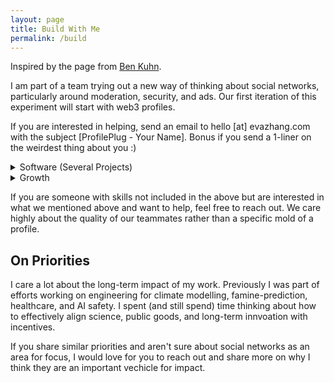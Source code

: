 ```yaml
---
layout: page 
title: Build With Me 
permalink: /build
---
```


Inspired by the page from [Ben Kuhn](https://www.benkuhn.net/work/). 

I am part of a team trying out a new way of thinking about social networks, particularly around moderation, security, and ads. Our first iteration of this experiment will start with web3 profiles. 

If you are interested in helping, send an email to hello [at] evazhang.com with the subject [ProfilePlug - Your Name]. Bonus if you send a 1-liner on the weirdest thing about you :) 

<details>
<summary>Software (Several Projects)</summary>


- Full stack (Web), Back-end, Protocol

- Javascript, C++ 

- Solidity and Rust are bonus but not required  

- No particular type of degree required, we will
be indexing on individual interest and contributions. 

- Open source contributions are +!  

- We don't expect you (and hope you don't either) to be good
at more than one of the above.  

- If you are more into the theory side of things, there will
be opportunities to contribute to an ongoing whitepaper for the 
protocol. 
</details>



<details>
<summary>Growth</summary>


- We are interested in someone who can own growth and enjoy
experimenting with new and unconventional ways for growth. 

- You will get to own growth. This means you enjoy running new
experiments and quick iterations on new ways of understanding 
and acquiring users. 

- You are someone who enjoy quantitative metrics but understand Goodhart's law. 

- This may include producing social content (Twitter, Discord), identifying community trends and partners, and finding new growth avenues.  

- Some parts of growth will also be relaying feedback or working closely with people on the product side.  

- Some things we've done include 
	
	- taping QR code posters for user studies in the wild  
	
	- recruiting user feedback manually at events  
	
	- live-calling users and walking them through demos 
</details> 



If you are someone with skills not included in the above but are interested in what we mentioned above and want to help, feel free to reach out. We care highly about the quality of our teammates rather than a specific mold of a profile. 

## On Priorities

I care a lot about the long-term impact of my work. Previously I was part of efforts working on engineering for climate modelling, famine-prediction, healthcare, and AI safety. I spent (and still spend) time thinking about how to effectively align science, public goods, and long-term innvoation with incentives. 

If you share similar priorities and aren't sure about social networks as an area for focus, I would love for you to reach out and share more on why I think they are an important vechicle for impact.
